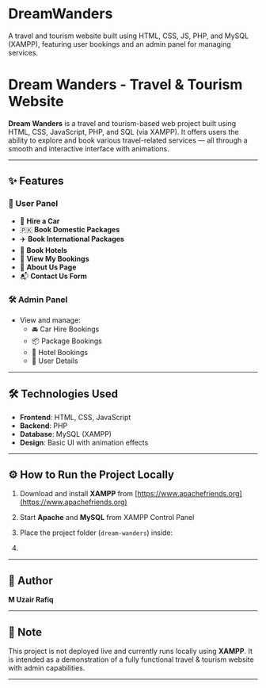 # DreamWanders
A travel and tourism website built using HTML, CSS, JS, PHP, and MySQL (XAMPP), featuring user bookings and an admin panel for managing services.

#  Dream Wanders - Travel & Tourism Website

**Dream Wanders** is a travel and tourism-based web project built using HTML, CSS, JavaScript, PHP, and SQL (via XAMPP). It offers users the ability to explore and book various travel-related services — all through a smooth and interactive interface with animations.

---

## ✨ Features

### 🧳 User Panel
- 🚗 **Hire a Car**
- 🇵🇰 **Book Domestic Packages**
- ✈️ **Book International Packages**
- 🏨 **Book Hotels**
- 📖 **View My Bookings**
- 📄 **About Us Page**
- 📬 **Contact Us Form**

### 🛠️ Admin Panel
- View and manage:
  - 🚘 Car Hire Bookings
  - 📦 Package Bookings
  - 🏨 Hotel Bookings
  - 👥 User Details

---

## 🛠 Technologies Used

- **Frontend**: HTML, CSS, JavaScript
- **Backend**: PHP
- **Database**: MySQL (XAMPP)
- **Design**: Basic UI with animation effects

---

## ⚙️ How to Run the Project Locally

1. Download and install **XAMPP** from [https://www.apachefriends.org](https://www.apachefriends.org)
2. Start **Apache** and **MySQL** from XAMPP Control Panel
3. Place the project folder (`dream-wanders`) inside:

4. 
---

## 👤 Author

**M Uzair Rafiq**  

---

## 📌 Note

This project is not deployed live and currently runs locally using **XAMPP**. It is intended as a demonstration of a fully functional travel & tourism website with admin capabilities.

---



